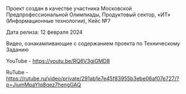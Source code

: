 Проект создан в качестве участника Московской Предпрофессиональной Олимпиады, Продуктовый сектор, «ИТ» (Информационные технологии), Кейс №7

Дата релиза: 12 февраля 2024

Видео, ознакамливающие с содержанием проекта по Техническому Заданию

YouTube - https://youtu.be/RQ6V3gjGMD8

RuTube - https://rutube.ru/video/private/291ab1e7e45f83955b3ebe06af07e727/?p=JjumMpaYIq8qez7hengGAQ
